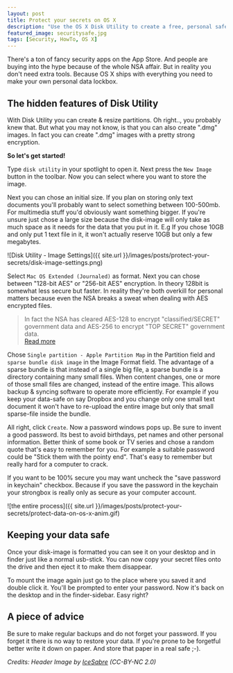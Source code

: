 ```yaml
---
layout: post
title: Protect your secrets on OS X
description: "Use the OS X Disk Utility to create a free, personal safe for your important data. You can choose between AES-128 or even AES-256bit encryption."
featured_image: securitysafe.jpg
tags: [Security, HowTo, OS X]
---
```


There's a ton of fancy security apps on the App Store. And people are buying into the hype because of the whole NSA affair. But in reality you don't need extra tools. Because OS X ships with everything you need to make your own personal data lockbox.

<!--more-->

## The hidden features of Disk Utility

With Disk Utility you can create & resize partitions. Oh right.., you probably knew that. But what you may not know, is that you can also create ".dmg" images. In fact you can create ".dmg" images with a pretty strong encryption.

**So let's get started!**

Type `disk utility` in your spotlight to open it. Next press the `New Image` button in the toolbar. Now you can select where you want to store the image.

Next you can chose an initial size. If you plan on storing only text documents you'll probably want to select something between 100-500mb. For multimedia stuff you'd obviously want something bigger. If you're unsure just chose a large size because the disk-image will only take as much space as it needs for the data that you put in it. E.g If you chose 10GB and only put 1 text file in it, it won't actually reserve 10GB but only a few megabytes.

![Disk Utility - Image Settings]({{ site.url }}/images/posts/protect-your-secrets/disk-image-settings.png)

Select `Mac OS Extended (Journaled)` as format. Next you can chose between "128-bit AES" or "256-bit AES" encryption. In theory 128bit is somewhat less secure but faster. In reality they're both overkill for personal matters because even the NSA breaks a sweat when dealing with AES encrypted files.

> In fact the NSA has cleared AES-128 to encrypt "classified/SECRET" government data and AES-256 to encrypt "TOP SECRET" government data.  
<a href="http://www.nsa.gov/ia/programs/suiteb_cryptography/" target="_blank">Read more</a>

Chose `Single partition - Apple Partition Map` in the Partition field and `sparse bundle disk image` in the Image Format field. The advantage of a sparse bundle is that instead of a single big file, a sparse bundle is a directory containing many small files. When content changes, one or more of those small files are changed, instead of the entire image. This allows backup & syncing software to operate more efficiently. For example if you keep your data-safe on say Dropbox and you change only one small text document it won't have to re-upload the entire image but only that small sparse-file inside the bundle.

All right, click `Create`. Now a password windows pops up. Be sure to invent a good password. Its best to avoid birthdays, pet names and other personal information. Better think of some book or TV series and chose a random quote that's easy to remember for you. For example a suitable password could be "Stick them with the pointy end". That's easy to remember but really hard for a computer to crack.

If you want to be 100% secure you may want uncheck the "save password in keychain" checkbox. Because if you save the password in the keychain your strongbox is really only as secure as your computer account.

![the entire process]({{ site.url }}/images/posts/protect-your-secrets/protect-data-on-os-x-anim.gif)

## Keeping your data safe
Once your disk-image is formatted you can see it on your desktop and in finder just like a normal usb-stick. You can now copy your secret files onto the drive and then eject it to make them disappear.

To mount the image again just go to the place where you saved it and double click it. You'll be prompted to enter your password. Now it's back on the desktop and in the finder-sidebar. Easy right?

## A piece of advice
Be sure to make regular backups and do not forget your password. If you forget it there is no way to restore your data. If you're prone to be forgetful better write it down on paper. And store that paper in a real safe ;-).


*Credits: Header Image by [IceSabre](https://www.flickr.com/photos/icesabre/2221406000) (CC-BY-NC 2.0)*
